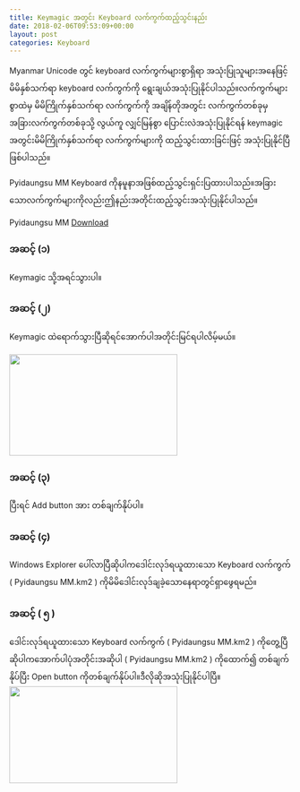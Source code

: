 ```yaml
---
title: Keymagic အတွင်း Keyboard လက်ကွက်ထည့်သွင်းနည်း
date: 2018-02-06T09:53:09+00:00
layout: post
categories: Keyboard
---
```

Myanmar Unicode တွင် keyboard လက်ကွက်များစွာရှိရာ အသုံးပြုသူများအနေဖြင့် မိမိနှစ်သက်ရာ keyboard လက်ကွက်ကို ရွေးချယ်အသုံးပြုနိုင်ပါသည်။လက်ကွက်များစွာထဲမှ မိမိကြိုက်နှစ်သက်ရာ လက်ကွက်ကို အချိန်တိုအတွင်း လက်ကွက်တစ်ခုမှ အခြားလက်ကွက်တစ်ခုသို့ လွယ်ကူ လျှင်မြန်စွာ ပြောင်းလဲအသုံးပြုနိုင်ရန် keymagic အတွင်းမိမိကြိုက်နှစ်သက်ရာ လက်ကွက်များကို ထည့်သွင်းထားခြင်းဖြင့် အသုံးပြုနိုင်ပြီဖြစ်ပါသည်။

Pyidaungsu MM Keyboard ကိုနမူနာအဖြစ်ထည့်သွင်းရှင်းပြထားပါသည်။အခြားသောလက်ကွက်များကိုလည်းဤနည်းအတိုင်းထည့်သွင်းအသုံးပြုနိုင်ပါသည်။

Pyidaungsu MM [Download](http://www.unicodetoday.org/downloads/Pyidaungsu%20MM.km2)

### **အဆင့် (၁)**

Keymagic သို့အရင်သွားပါ။

### အဆင့် (၂)

Keymagic ထဲရောက်သွားပြီဆိုရင်အောက်ပါအတိုင်းမြင်ရပါလိမ့်မယ်။

<img loading="lazy" class="aligncenter wp-image-1341 size-medium" src="http://localhost/wordpress/wp-content/uploads/2018/02/Untitled-1.png" alt="" width="300" height="181" /> 

### အဆင့် (၃)

ပြီးရင် Add button အား တစ်ချက်နိုပ်ပါ။

### အဆင့် (၄)

Windows Explorer ပေါ်လာပြီဆိုပါကဒေါင်းလုဒ်ရယူထားသော Keyboard လက်ကွက် ( Pyidaungsu MM.km2 ) ကိုမိမိဒေါင်းလုဒ်ချခဲ့သောနေရာတွင်ရှာဖွေရမည်။

### အဆင့် ( ၅ )

ဒေါင်းလုဒ်ရယူထားသော Keyboard လက်ကွက် ( Pyidaungsu MM.km2 ) ကိုတွေ့ပြီဆိုပါကအောက်ပါပုံအတိုင်းအဆိုပါ ( Pyidaungsu MM.km2 ) ကိုထောက်၍ တစ်ချက်နိုပ်ပြီး Open button ကိုတစ်ချက်နိုပ်ပါ။ဒီလိုဆိုအသုံးပြုနိုင်ပါပြီ။  
<img loading="lazy" class="aligncenter wp-image-3514 size-medium" src="http://www.unicodetoday.org/wp-content/uploads/2018/02/Untitled-300x173.png" alt="" width="300" height="173" srcset="http://localhost/wordpress/wp-content/uploads/2018/02/Untitled-300x173.png 300w, http://localhost/wordpress/wp-content/uploads/2018/02/Untitled.png 705w" sizes="(max-width: 300px) 100vw, 300px" />